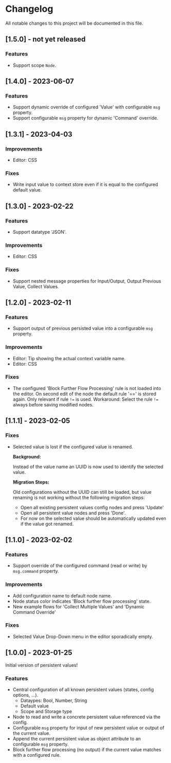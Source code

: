 # Changelog

All notable changes to this project will be documented in this file.

## [1.5.0] - not yet released

### Features
- Support scope `Node`.

## [1.4.0] - 2023-06-07

### Features
- Support dynamic override of configured 'Value' with configurable `msg` property.
- Support configurable `msg` property for dynamic 'Command' override.

## [1.3.1] - 2023-04-03

### Improvements
- Editor: CSS

### Fixes
- Write input value to context store even if it is equal to the configured default value.


## [1.3.0] - 2023-02-22

### Features
- Support datatype 'JSON'.

### Improvements
- Editor: CSS

### Fixes
- Support nested message properties for Input/Output, Output Previous Value, Collect Values.


## [1.2.0] - 2023-02-11

### Features
- Support output of previous persisted value into a configurable `msg` property.

### Improvements
- Editor: Tip showing the actual context variable name.
- Editor: CSS

### Fixes
- The configured 'Block Further Flow Processing' rule is not loaded into the editor.
  On second edit of the node the default rule '==' is stored again.
  Only relevant if rule `!=` is used.
  Workaround: Select the rule `!=` always before saving modified nodes.


## [1.1.1] - 2023-02-05

### Fixes
- Selected value is lost if the configured value is renamed.

  **Background:**

  Instead of the value name an UUID is now used to identify the selected value.

  **Migration Steps:**

  Old configurations without the UUID can still be loaded,
  but value renaming is not working without the following migration steps:

  - Open all existing persistent values config nodes and press 'Update'
  - Open all persistent value nodes and press 'Done'.
  - For now on the selected value should be automatically updated even if the value got renamed.

## [1.1.0] - 2023-02-02

### Features
- Support override of the configured command (read or write) by `msg.command` property.

### Improvements
- Add configuration name to default node name.
- Node status color indicates 'Block further flow processing' state.
- New example flows for 'Collect Multiple Values' and 'Dynamic Command Override'

### Fixes
- Selected Value Drop-Down menu in the editor sporadically empty.


## [1.0.0] - 2023-01-25

Initial version of persistent values!

### Features

- Central configuration of all known persistent values (states, config options, ...).
  - Dataypes: Bool, Number, String
  - Default value
  - Scope and Storage type
- Node to read and write a concrete persistent value referenced via the config.
- Configurable `msg` property for input of new persistent value or output of the current value.
- Append the current persistent value as object attribute to an configurable `msg` property.
- Block further flow processing (no output) if the current value matches with a configured rule.
